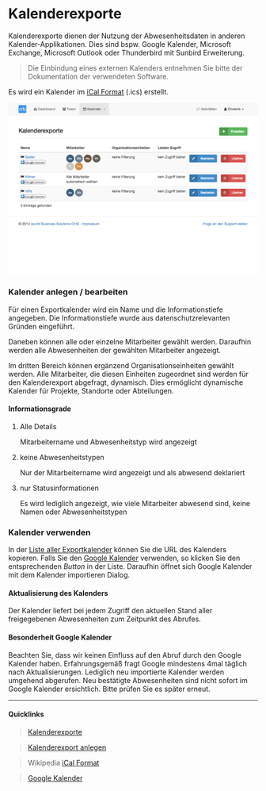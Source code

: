 # Kalenderexporte

Kalenderexporte dienen der Nutzung der Abwesenheitsdaten in anderen Kalender-Applikationen. Dies sind bspw.
 Google Kalender, Microsoft Exchange, Microsoft Outlook oder Thunderbird mit Sunbird Erweiterung.
> <i class="fa fa-exclamation-triangle fa-fw text-warning"></i> Die Einbindung eines externen Kalenders entnehmen
 Sie bitte der Dokumentation der verwendeten Software.

Es wird ein Kalender im [iCal Format][3] (.ics) erstellt.

![Exportkalender][img-export-list]

### Kalender anlegen / bearbeiten

Für einen Exportkalender wird ein Name und die Informationstiefe angegeben. Die Informationstiefe wurde aus
 datenschutzrelevanten Gründen eingeführt.

Daneben können alle oder einzelne Mitarbeiter gewählt werden. Daraufhin werden alle Abwesenheiten der gewählten
 Mitarbeiter angezeigt.

Im dritten Bereich können ergänzend Organisationseinheiten gewählt werden. Alle Mitarbeiter, die diesen
 Einheiten zugeordnet sind werden für den Kalenderexport abgefragt, dynamisch. Dies ermöglicht dynamische Kalender
 für Projekte, Standorte oder Abteilungen.


#### Informationsgrade

1. Alle Details

	Mitarbeitername und Abwesenheitstyp wird angezeigt

2. keine Abwesenheitstypen

	Nur der Mitarbeitername wird angezeigt und als abwesend deklariert

3. nur Statusinformationen

	Es wird lediglich angezeigt, wie viele Mitarbeiter abwesend sind, keine Namen oder Abwesenheitstypen


### Kalender verwenden

In der [Liste aller Exportkalender][1] können Sie die URL des Kalenders kopieren. Falls Sie den [Google
 Kalender][4] verwenden, so klicken Sie den entsprechenden *Button* in der Liste. Daraufhin öffnet sich Google
 Kalender mit dem Kalender importieren Dialog.


#### Aktualisierung des Kalenders

Der Kalender liefert bei jedem Zugriff den aktuellen Stand aller freigegebenen Abwesenheiten zum Zeitpunkt
 des Abrufes.

#### Besonderheit Google Kalender

Beachten Sie, dass wir keinen Einfluss auf den Abruf durch den Google Kalender haben. Erfahrungsgemäß fragt
 Google mindestens 4mal täglich nach Aktualisierungen. Lediglich neu importierte Kalender werden umgehend
 abgerufen. Neu bestätigte Abwesenheiten sind nicht sofort im Google Kalender ersichtlich. Bitte prüfen
 Sie es später erneut.


----
#### Quicklinks
> <i class="fa fa-calendar fa-fw"></i> [Kalenderexporte][1]

> <i class="fa fa-plus fa-fw"></i> [Kalenderexport anlegen][2]

> <i class="fa fa-globe fa-fw"></i> Wikipedia [iCal Format][3]

> <i class="fa fa-globe fa-fw"></i> [Google Kalender][4]

[1]: https://www.mitarbeiterbereich.de/exports
[2]: https://www.mitarbeiterbereich.de/exports/create
[3]: http://de.wikipedia.org/wiki/ICalendar
[4]: https://www.google.com/calendar
[img-export-list]: ./images/mb_export_list_manager_1024x702.png "Exportkalender"
